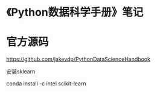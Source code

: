 # 《Python数据科学手册》笔记

# 官方源码
https://github.com/jakevdp/PythonDataScienceHandbook

安装sklearn

conda install -c intel scikit-learn